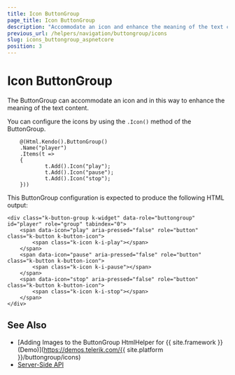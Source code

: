 ```yaml
---
title: Icon ButtonGroup
page_title: Icon ButtonGroup
description: "Accommodate an icon and enhance the meaning of the text content of the Telerik UI ButtonGroup component for {{ site.framework }}."
previous_url: /helpers/navigation/buttongroup/icons
slug: icons_buttongroup_aspnetcore
position: 3
---
```


# Icon ButtonGroup

The ButtonGroup can accommodate an icon and in this way to enhance the meaning of the text content.

You can configure the icons by using the `.Icon()` method of the ButtonGroup.

```HtmlHelper
    @(Html.Kendo().ButtonGroup()
    .Name("player")
    .Items(t =>
    {
            t.Add().Icon("play");
            t.Add().Icon("pause");
            t.Add().Icon("stop");
    }))
```

This ButtonGroup configuration is expected to produce the following HTML output:

    <div class="k-button-group k-widget" data-role="buttongroup" id="player" role="group" tabindex="0">
        <span data-icon="play" aria-pressed="false" role="button" class="k-button k-button-icon">
            <span class="k-icon k-i-play"></span>
        </span>
        <span data-icon="pause" aria-pressed="false" role="button" class="k-button k-button-icon">
            <span class="k-icon k-i-pause"></span>
        </span>
        <span data-icon="stop" aria-pressed="false" role="button" class="k-button k-button-icon">
            <span class="k-icon k-i-stop"></span>
        </span>
    </div>

## See Also

* [Adding Images to the ButtonGroup HtmlHelper for {{ site.framework }} (Demo)](https://demos.telerik.com/{{ site.platform }}/buttongroup/icons)
* [Server-Side API](/api/buttongroup)
